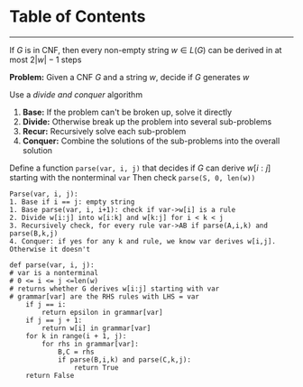 # Table of Contents



---
If $G$ is in CNF, then every non-empty string $w\in L(G)$ can be derived in at most $2|w|-1$ steps

**Problem:** Given a CNF $G$ and a string $w$, decide if $G$ generates $w$

Use a *divide and conquer* algorithm
1. **Base:** If the problem can't be broken up, solve it directly
2. **Divide:** Otherwise break up the problem into several sub-problems
3. **Recur:** Recursively solve each sub-problem
4. **Conquer:** Combine the solutions of the sub-problems into the overall solution

Define a function `parse(var, i, j)` that decides if $G$ can derive $w[i:j]$ starting with the nonterminal `var`
Then check `parse(S, 0, len(w))`
```
Parse(var, i, j):
1. Base if i == j: empty string
1. Base parse(var, i, i+1): check if var->w[i] is a rule
2. Divide w[i:j] into w[i:k] and w[k:j] for i < k < j
3. Recursively check, for every rule var->AB if parse(A,i,k) and parse(B,k,j)
4. Conquer: if yes for any k and rule, we know var derives w[i,j]. Otherwise it doesn't
```
```
def parse(var, i, j):
# var is a nonterminal
# 0 <= i <= j <=len(w)
# returns whether G derives w[i:j] starting with var
# grammar[var] are the RHS rules with LHS = var
	if j == i:
		return epsilon in grammar[var]
	if j == j + 1:
		return w[i] in grammar[var]
	for k in range(i + 1, j):
		for rhs in grammar[var]:
			B,C = rhs
			if parse(B,i,k) and parse(C,k,j):
				return True
	return False
```
